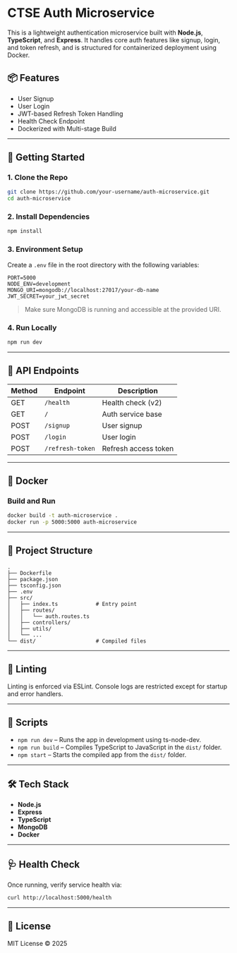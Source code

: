 # CTSE Auth Microservice

This is a lightweight authentication microservice built with **Node.js**, **TypeScript**, and **Express**. It handles core auth features like signup, login, and token refresh, and is structured for containerized deployment using Docker.

## 📦 Features

- User Signup
- User Login
- JWT-based Refresh Token Handling
- Health Check Endpoint
- Dockerized with Multi-stage Build

---

## 🚀 Getting Started

### 1. Clone the Repo

```bash
git clone https://github.com/your-username/auth-microservice.git
cd auth-microservice
```

### 2. Install Dependencies

```bash
npm install
```

### 3. Environment Setup

Create a `.env` file in the root directory with the following variables:

```env
PORT=5000
NODE_ENV=development
MONGO_URI=mongodb://localhost:27017/your-db-name
JWT_SECRET=your_jwt_secret
```

> Make sure MongoDB is running and accessible at the provided URI.

### 4. Run Locally

```bash
npm run dev
```

---

## 🧪 API Endpoints

| Method | Endpoint         | Description          |
| ------ | ---------------- | -------------------- |
| GET    | `/health`        | Health check (v2)    |
| GET    | `/`              | Auth service base    |
| POST   | `/signup`        | User signup          |
| POST   | `/login`         | User login           |
| POST   | `/refresh-token` | Refresh access token |

---

## 🐳 Docker

### Build and Run

```bash
docker build -t auth-microservice .
docker run -p 5000:5000 auth-microservice
```

---

## 📁 Project Structure

```
.
├── Dockerfile
├── package.json
├── tsconfig.json
├── .env
├── src/
│   ├── index.ts            # Entry point
│   ├── routes/
│   │   └── auth.routes.ts
│   ├── controllers/
│   ├── utils/
│   └── ...
└── dist/                   # Compiled files
```

---

## 🧼 Linting

Linting is enforced via ESLint. Console logs are restricted except for startup and error handlers.

---

## 🔧 Scripts

- `npm run dev` – Runs the app in development using ts-node-dev.
- `npm run build` – Compiles TypeScript to JavaScript in the `dist/` folder.
- `npm start` – Starts the compiled app from the `dist/` folder.

---

## 🛠 Tech Stack

- **Node.js**
- **Express**
- **TypeScript**
- **MongoDB**
- **Docker**

---

## 🩺 Health Check

Once running, verify service health via:

```bash
curl http://localhost:5000/health
```

---

## 📄 License

MIT License © 2025
